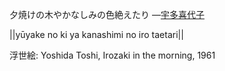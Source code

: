 夕焼けの木やかなしみの色絶えたり
—[宇多喜代子](https://ja.wikipedia.org/wiki/宇多喜代子)

||yūyake no ki ya kanashimi no iro taetari||

浮世絵: Yoshida Toshi, Irozaki in the morning, 1961